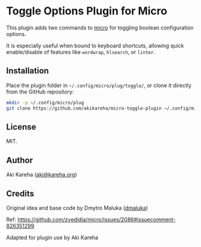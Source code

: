 # Toggle Options Plugin for Micro

This plugin adds two commands to [micro](https://micro-editor.github.io/)
for toggling boolean configuration options.

It is especially useful when bound to keyboard shortcuts, allowing quick
enable/disable of features like `wordwrap`, `hlsearch`, or `linter`.

## Installation

Place the plugin folder in `~/.config/micro/plug/toggle/`, or clone it
directly from the GitHub repository:

```sh
mkdir -p ~/.config/micro/plug
git clone https://github.com/akikareha/micro-toggle-plugin ~/.config/micro/plug/toggle
```

## License

MIT.

## Author

Aki Kareha (aki@kareha.org)

## Credits

Original idea and base code by Dmytro Maluka
([dmaluka](https://github.com/dmaluka))

Ref: https://github.com/zyedidia/micro/issues/2086#issuecomment-826351299

Adapted for plugin use by Aki Kareha
